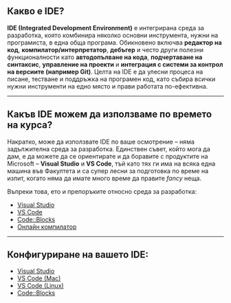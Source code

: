 ## Какво е IDE?

**IDE (Integrated Development Environment)** е интегрирана среда за разработка, която комбинира няколко основни инструмента, нужни на програмиста, в една обща програма. Обикновено включва **редактор на код**, **компилатор/интерпретатор**, **дебъгер** и често други полезни функционалности като **автодопълване на кода**, **подчертаване на синтаксис**, **управление на проекти** и **интеграция с системи за контрол на версиите (например Git)**. Целта на IDE е да улесни процеса на писане, тестване и поддръжка на програмен код, като събира всички нужни инструменти на едно място и прави работата по-ефективна.

---

## Какъв IDE можем да използваме по времето на курса?

Накратко, може да използвате IDE по ваше осмотрение – няма задължителна среда за разработка. Единствен съвет, 
който мога да дам, е да можете да се ориентирате и да боравите с продуктите на Microsoft – **Visual Studio** и **VS Code**, тъй като тях 
ги има на всяка една машина във Факултета и са супер лесни за подготовка по време на изпит, когато няма да имате много време да 
правите *fancy* неща.

Въпреки това, ето и препоръките относно среда за разработка:
- [Visual Studio](https://visualstudio.microsoft.com/)
- [VS Code](https://code.visualstudio.com/download)
- [Code::Blocks](https://www.codeblocks.org/downloads/)
- [Онлайн компилатор](https://www.onlinegdb.com/online_c_compiler)

---

## Конфигуриране на вашето IDE:

- [Visual Studio](https://learn.microsoft.com/en-us/visualstudio/install/install-visual-studio?view=vs-2022)  
- [VS Code (Mac)](https://code.visualstudio.com/docs/setup/mac)  
- [VS Code (Linux)](https://code.visualstudio.com/docs/cpp/config-linux)  
- [Code::Blocks](https://codeforwin.org/c-programming/create-compile-run-c-program-using-codeblocks)  
